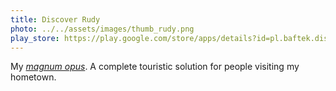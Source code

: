 ```yaml
---
title: Discover Rudy
photo: ../../assets/images/thumb_rudy.png
play_store: https://play.google.com/store/apps/details?id=pl.baftek.discoverrudy
---
```


My [_magnum opus_](https://en.wikipedia.org/wiki/Masterpiece). A complete touristic solution for people visiting my hometown.

